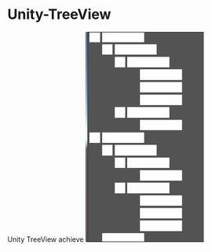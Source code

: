 # Unity-TreeView
Unity TreeView achieve
![image](https://github.com/ShenKang4181/Unity-TreeView/blob/main/Snipaste_2020-11-06_11-14-28.png)
